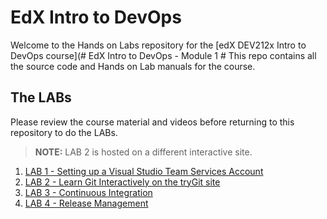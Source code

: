 # EdX Intro to DevOps #
Welcome to the Hands on Labs repository for the [edX DEV212x Intro to DevOps course](# EdX Intro to DevOps - Module 1 #
This repo contains all the source code and Hands on Lab manuals for the course.

## The LABs ##
Please review the course material and videos before returning to this repository to do the LABs.

> **NOTE:** LAB 2 is hosted on a different interactive site.

1. [LAB 1 - Setting up a Visual Studio Team Services Account](docs/Lab1/EdX212x-Lab1.md)
1. [LAB 2 - Learn Git Interactively on the tryGit site](https://try.github.io/levels/1/challenges/1)
1. [LAB 3 - Continuous Integration](docs/Lab3/EdX212x-Lab3.md)
1. [LAB 4 - Release Management](docs/Lab4/EdX212x-Lab3.md)
